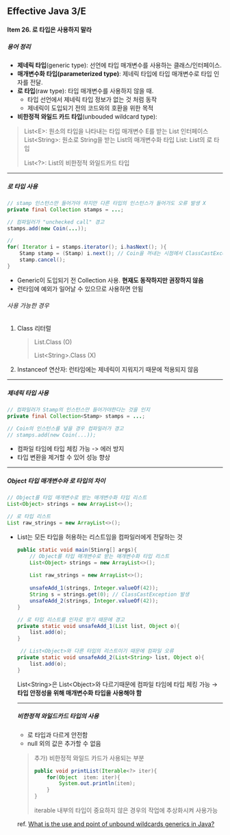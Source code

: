 ## Effective Java 3/E

#### Item 26. 로 타입은 사용하지 말라

##### 용어 정리

- **제네릭 타입**(generic type): 선언에 타입 매개변수를 사용하는 클래스/인터페이스. 
- **매개변수화 타입(parameterized type)**: 제네릭 타입에 타입 매개변수로 타입 인자를 전달.
- **로 타입**(raw type): 타입 매개변수를 사용하지 않을 때. 
  - 타입 선언에서 제네릭 타입 정보가 없는 것 처럼 동작
  - 제네릭이 도입되기 전의 코드와의 호환을 위한 목적
- **비한정적 와일드 카드 타입**(unbouded wildcard type): 

> List\<E>: 원소의 타입을 나타내는 타입 매개변수 E를 받는 List 인터페이스
> List\<String>: 원소로 String을 받는 List의 매개변수화 타입
> List: List의 로 타입
>
> List<?>: List의 비한정적 와일드카드 타입

----

##### 로 타입 사용

```java
// stamp 인스턴스만 들어가야 하지만 다른 타입의 인스턴스가 들어가도 오류 발생 X
private final Collection stamps = ...;

// 컴파일러가 "unchecked call" 경고
stamps.add(new Coin(...));

// 
for( Iterator i = stamps.iterator(); i.hasNext(); ){
    Stamp stamp = (Stamp) i.next(); // Coin을 꺼내는 시점에서 ClassCastException 발생
    stamp.cancel();
}
```

- Generic이 도입되기 전 Collection 사용. **현재도 동작하지만 권장하지 않음**
- 런타임에 예외가 일어날 수 있으므로 사용하면 안됨

###### 사용 가능한 경우

1. Class 리터럴

   > List.Class  (O)
   >
   > List\<String>.Class  (X)

2. Instanceof 연산자: 런타임에는 제네릭이 지워지기 때문에 적용되지 않음

----

##### 제네릭 타입 사용

```java
// 컴파일러가 Stamp의 인스턴스만 들어가야한다는 것을 인지
private final Collection<Stamp> stamps = ...;

// Coin의 인스턴스를 넣을 경우 컴파일러가 경고
// stamps.add(new Coin(...));
```

- 컴파일 타임에 타입 체킹 가능 -> 에러 방지
- 타입 변환을 제거할 수 있어 성능 향상

-----

##### Object 타입 매개변수와 로 타입의 차이

```java
// Object를 타입 매개변수로 받는 매개변수화 타입 리스트
List<Object> strings = new ArrayList<>();

// 로 타입 리스트
List raw_strings = new ArrayList<>();
```

- List<Object>는 모든 타입을 허용하는 리스트임을 컴파일러에게 전달하는 것

```java
public static void main(Stinrg[] args){
    // Object를 타입 매개변수로 받는 매개변수화 타입 리스트
    List<Object> strings = new ArrayList<>();
    
    List raw_strings = new ArrayList<>();
    
    unsafeAdd_1(strings, Integer.valueOf(42)); 
    String s = strings.get(0); // ClassCastException 발생
    unsafeAdd_2(strings, Integer.valueOf(42));
}

// 로 타입 리스트를 인자로 받기 때문에 경고 
private static void unsafeAdd_1(List list, Object o){
    list.add(o);
}

 // List<Object>와 다른 타입의 리스트이기 때문에 컴파일 오류
private static void unsafeAdd_2(List<String> list, Object o){
    list.add(o);
}
```

List\<String>은 List\<Object>와 다르기때문에 컴파일 타임에 타입 체킹 가능
→ **타입 안정성을 위해 매개변수화 타입을 사용해야 함**



-----

##### 비한정적 와일드카드 타입의 사용

- 로 타입과 다르게 안전함
- null 외의 값은 추가할 수 없음

> 추가) 비한정적 와일드 카드가 사용되는 부분
>
> ```java
> public void printList(Iterable<?> iter){
>     for(Object  item: iter){
>         System.out.println(item);
>     }
> }
> ```
>
> iterable 내부의 타입이 중요하지 않은 경우의 작업에 추상화시켜 사용가능

ref. [ What is the use and point of unbound wildcards generics in Java?](https://stackoverflow.com/questions/7671072/what-is-the-use-and-point-of-unbound-wildcards-generics-in-java)

